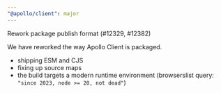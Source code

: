 ```yaml
---
"@apollo/client": major
---
```


Rework package publish format (#12329, #12382)

We have reworked the way Apollo Client is packaged.

* shipping ESM and CJS
* fixing up source maps
* the build targets a modern runtime environment (browserslist query: `"since 2023, node >= 20, not dead"`)
